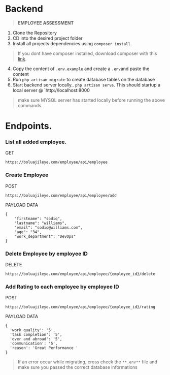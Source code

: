 # Backend


> **EMPLOYEE ASSESSMENT** 
1. Clone the Repository
2. CD into the desired project folder 
3. Install all projects dependencies using `composer install`.
> If you dont have composer installed, download composer with this [link](https://getcomposer.org/download/).
4. Copy the content of `.env.example` and create a `.env`and paste the content
5. Run `php artisan migrate` to create database tables on the database
6. Start backend server locally.. `php artisan serve`. This should startup a local server @ `http://localhost:8000
> make sure MYSQL server has started locally before running the above commands.


# Endpoints.

### List all added employee.

GET
```shell
https://boluajileye.com/employee/api/employee 
```

### Create Employee

POST
```shell
https://boluajileye.com/employee/api/employee/add
```
PAYLOAD DATA

```shell
{
    "firstname": "sodiq",
    "lastname": "williams",
    "email": "sodiq@williams.com",
    "age": "34",
    "work_department": "DevOps"
}
```
### Delete Employee by employee ID

DELETE
```shell
https://boluajileye.com/employee/api/employee/{employee_id}/delete
```

### Add Rating to each employee by employee ID

POST
```shell
https://boluajileye.com/employee/api/employee/{employee_id}/rating
```
PAYLOAD DATA

```shell
{
  'work quality': '5',
  'task completion': '5',
  'over and abroad': '5',
  'communication': '5',
  'reason': 'Great Performance ' 
}
```
> If an error occur while migrating, cross check the `**.env**`  file and make sure you passed the correct database informations

```